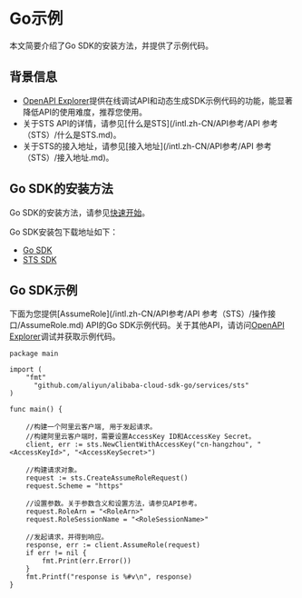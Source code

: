 # Go示例

本文简要介绍了Go SDK的安装方法，并提供了示例代码。

## 背景信息

-   [OpenAPI Explorer](https://api.aliyun.com/)提供在线调试API和动态生成SDK示例代码的功能，能显著降低API的使用难度，推荐您使用。
-   关于STS API的详情，请参见[什么是STS](/intl.zh-CN/API参考/API 参考（STS）/什么是STS.md)。
-   关于STS的接入地址，请参见[接入地址](/intl.zh-CN/API参考/API 参考（STS）/接入地址.md)。

## Go SDK的安装方法

Go SDK的安装方法，请参见[快速开始]()。

Go SDK安装包下载地址如下：

-   [Go SDK](https://github.com/aliyun/alibaba-cloud-sdk-go)
-   [STS SDK](https://github.com/aliyun/alibaba-cloud-sdk-go/tree/master/services/sts)

## Go SDK示例

下面为您提供[AssumeRole](/intl.zh-CN/API参考/API 参考（STS）/操作接口/AssumeRole.md) API的Go SDK示例代码。关于其他API，请访问[OpenAPI Explorer](https://api.aliyun.com/)调试并获取示例代码。

```
package main

import (
    "fmt"
      "github.com/aliyun/alibaba-cloud-sdk-go/services/sts"
)

func main() {
    
    //构建一个阿里云客户端, 用于发起请求。
    //构建阿里云客户端时，需要设置AccessKey ID和AccessKey Secret。
    client, err := sts.NewClientWithAccessKey("cn-hangzhou", "<AccessKeyId>", "<AccessKeySecret>")
    
    //构建请求对象。
    request := sts.CreateAssumeRoleRequest()
    request.Scheme = "https"
    
    //设置参数。关于参数含义和设置方法，请参见API参考。
    request.RoleArn = "<RoleArn>"
    request.RoleSessionName = "<RoleSessionName>"
    
    //发起请求，并得到响应。
    response, err := client.AssumeRole(request)
    if err != nil {
        fmt.Print(err.Error())
    }
    fmt.Printf("response is %#v\n", response)
}
```

